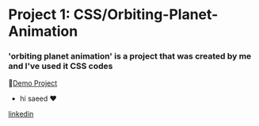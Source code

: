 # Project 1: CSS/Orbiting-Planet-Animation

### 'orbiting planet animation' is a project that was created by me and I've used it CSS codes


🔗[Demo Project]()
- hi saeed ❤

[ linkedin](https://github.com/saeeddev-ir)

